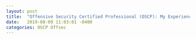 ```yaml
---
layout: post
title:  "Offensive Security Certified Professional (OSCP): My Experience"
date:   2019-08-09 11:03:01 -0400
categories: OSCP Offsec
---
```


